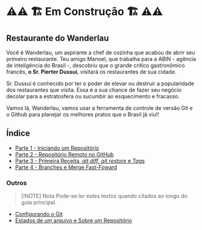 # ⚠️⚠️ 🏗️ Em Construção 🏗️ ⚠️⚠️  

## Restaurante do Wanderlau

Você é Wanderlau, um aspirante a chef de cozinha que acabou de abrir seu primeiro restaurante. Teu amigo Manoel, que trabalha para a ABIN - agência de inteligência do Brasil -, descobriu que o grande crítico gastronômico francês, **o Sr. Pierter Dussuí**, visitará os restaurantes de sua cidade.

Sr. Dussuí é conhecido por ter o poder de elevar ou destruir a popularidade dos restaurantes que visita. Essa é a sua chance de fazer seu negócio decolar para a estratosfera ou sucumbir ao esquecimento e fracasso.

Vamos lá, Wanderlau, vamos usar a ferramenta de controle de versão Git e o Github para planejar os melhores pratos que o Brasil já viu!!

## Índice

- [Parte 1 - Iniciando um Repositório](Parte%201.md)
- [Parte 2 - Repositório Remoto no GitHub](Parte%202.md)
- [Parte 3 - Primeira Receita, *git diff*, *git restore* e *Tags*](Parte%203.md)
- [Parte 4 - Branches e Merge Fast-Foward](Parte%204.md)

### Outros

> [!NOTE] Nota
> Pode-se ler estes textos quando citados ao longo do guia principal.

- [Configurando o Git](Outros/Configurando%20o%20Git.md)
- [Estados de um arquivo e Sobre um Repositório](Outros/Estados%20de%20um%20arquivo%20e%20Sobre%20um%20Reposit%C3%B3rio.md)
  